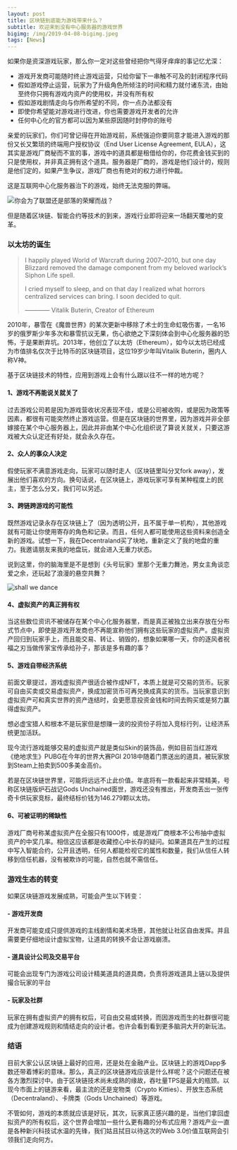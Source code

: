 ```yaml
---
layout: post
title: 区块链到底能为游戏带来什么？
subtitle: 欢迎来到没有中心服务器的游戏世界
bigimg: /img/2019-04-08-bigimg.jpeg
tags: [News]
---
```


如果你是资深游戏玩家，那么你一定对这些曾经把你气得牙痒痒的事记忆尤深：

- 游戏开发商可能随时终止游戏运营，只给你留下一串触不可及的封闭程序代码
- 假如游戏停止运营，玩家为了升级角色所倾注的时间和精力就付诸东流，由始至终你只拥有游戏内资产的使用权，并没有所有权
- 假如游戏剧情走向与你所希望的不同，你一点办法都没有
- 即使你希望能对游戏进行改进，你也需要游戏开发者的允许
- 任何中心化的官方都可以因为某些原因随时封停你的账号

亲爱的玩家们，你们可曾记得在开始游戏前，系统强迫你要同意才能进入游戏的那份又长又繁琐的终端用户授权协议（End User License Agreement, EULA），这其实是游戏厂商秘而不宣的事，游戏中的道具都是租借给你的，你花费金钱买到的只是使用权，并非真正拥有这个道具。服务器是厂商的，游戏是他们设计的，规则是他们定的，如果产生争议，游戏厂商也有绝对的权力进行仲裁。

这是互联网中心化服务器治下的游戏，始终无法克服的弊端。

![你会为了联盟还是部落的荣耀而战？](https://cdn-images-1.medium.com/max/1600/1*j3TmZOqrecmH3gs8_Ip-Tg.jpeg)

但是随着区块链、智能合约等技术的到来，游戏行业即将迎来一场翻天覆地的变革。

### 以太坊的诞生

> I happily played World of Warcraft during 2007–2010, but one day Blizzard removed the damage component from my beloved warlock’s Siphon Life spell.
>
> I cried myself to sleep, and on that day I realized what horrors centralized services can bring. I soon decided to quit.
>     
> ———— Vitalik Buterin, Creator of Ethereum

2010年，暴雪在《魔兽世界》的某次更新中移除了术士的生命虹吸伤害，一名16岁的俄罗斯少年多次和暴雪抗议无果，伤心欲绝之下深刻体会到中心化服务器的恐怖，于是果断弃坑。2013年，他创立了以太坊（Ethereum），如今以太坊已经成为市值排名仅次于比特币的区块链项目，这位19岁少年叫Vitalik Buterin，圈内人称V神。 

基于区块链技术的特性，应用到游戏上会有什么跟以往不一样的地方呢？ 

#### 1、游戏不再能说关就关了

过去游戏公司若是因为游戏营收状况表现不佳，或是公司被收购，或是因为政策等因素，都很有可能突然终止游戏运营。但是在区块链的世界里，因为游戏并非全部嫁接在某个中心服务器上，因此并非由某个中心化组织说了算说关就关，只要这游戏被大众认定还有好处，就会永久存在。

#### 2、众人的事众人决定

假使玩家不满意游戏走向，玩家可以随时走人（区块链里叫分叉fork away），发展出他们喜欢的方向。换句话说，在区块链上，游戏玩家可享有某种程度上的民主，至于怎么分叉，我们可以另述。

#### 3、跨链跨游戏的可能性

既然游戏记录永存在区块链上了（因为透明公开，且不属于单一机构），其他游戏就有可能让你使用寄存的角色和记录。而且，任何人都可能使用这些资料来创造全新的游戏。试想一下，我在Decentraland买了块地，重新定义了我的地盘的重力。我邀请朋友来我的地盘玩，就会进入无重力状态。 

说到这里，你的脑海里是不是想到《头号玩家》里那个无重力舞池，男女主角谈恋爱之余，还玩起了浪漫的悬空共舞？ 

![shall we dance](https://cdn-images-1.medium.com/max/1600/1*i1C8SC3q64F427jL-Mjwew.jpeg)

#### 4、虚拟资产的真正拥有权 

当这些数位资讯不被储存在某个中心化服务器里，而是真正被独立出来存放在分布式节点中，即使是游戏开发商也不再能宣称他们拥有这些玩家的虚拟资产。虚拟资产回归到玩家手上，而且能交易、转让、销毁的，想象如果哪一天，你的逐风者祝福之刃当做传家宝传承给孙子，那该是多有趣的事？ 

#### 5、游戏自带经济系统 

前面文章提过，游戏虚拟资产很适合被作成NFT，本质上就是可交易的货币。玩家可自由买卖或交易虚拟资产，换成加密货币可再兑换成真实的货币。当玩家意识到虚拟资产可和真实世界的资产连结时，会更愿意投资金钱和时间去购买或是努力赢得虚拟资产。 

想必虚宝猎人和根本不是玩家但是想赚一波的投资份子将加入竞标行列，让经济系统更加活跃。 

现今流行游戏能够交易的虚拟资产就是类似Skin的装饰品，例如目前当红游戏《绝地求生》PUBG在今年的世界大赛PGI 2018中随着门票送出的道具，被玩家放到Steam上拍卖到500多美金高价。 

若是在区块链世界里，可能将远远不止此价值。年底将有一款看起来非常精美，号称区块链版炉石战记Gods Unchained面世，游戏还没有推出，开发商丢出一张传奇卡供玩家竞标，最终结标价钱为146.279颗以太坊。 

#### 6、可被证明的稀缺性 

游戏厂商号称某虚拟资产在全服只有1000件，或是游戏厂商根本不公布抽中虚拟资产的中奖几率。相信这应该都是收藏控心中长存的疑问。如果道具在产生的过程中写入智能合约，公开且透明，任何人都能检视它的属性和数量，我们从信任人转移到信任机器，没有被欺诈的可能，自然也就不需信任。 

### 游戏生态的转变 

如果区块链游戏发展成熟，可能会产生以下转变： 

#### - 游戏开发商 

开发商可能变成只提供游戏的主线剧情和美术场景，其他就让社区自由发挥。并且需要更仔细地设计虚拟宝物，让道具的转换不会让游戏崩溃。 

#### - 道具设计公司及交易平台 

可能会出现专门为游戏公司设计精美道具的道具商，负责将游戏道具上链以及提供撮合玩家的平台 

#### - 玩家及社群 

玩家在拥有虚拟资产的拥有权后，可自由交易或转换，而因游戏而生的社群很可能成为创建游戏规则和情结走向的设计者。也许会看到看到更多脑洞大开的新玩法。 

### 结语

目前大家公认区块链上最好的应用，还是处在金融产业。区块链上的游戏Dapp多数还带着博彩的意味。那么，真正的区块链游戏应该是什么样呢？这个问题还在被各方激烈探讨中。由于区块链技术尚未成熟的缘故，吞吐量TPS是最大的瓶颈。以现今市面上的链游来看，最主流的还是宠物类（Crypto Kitties）、开放生态系统（Decentraland）、卡牌类（Gods Unchained）等游戏。 

不管如何，游戏的本质就应该是好玩，其次，玩家真正感兴趣的是，当他们拿回虚拟资产的所有权后，这个世界会增加一些什么更有趣的分布式应用？游戏产业一直是各种新兴科技试水温的先锋，我们姑且拭目以待这次的Web 3.0价值互联网会引领我们走向何方。 
